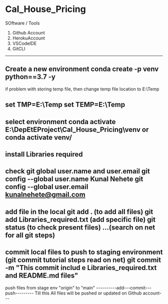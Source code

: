 # Cal_House_Pricing
SOftware / Tools
1. Github Account
2. HerokuAccount
3. VSCodeIDE
4. GitCLI
---
Create a new environment
conda create -p venv python==3.7 -y
---
if problem with storing temp file,
then change temp file location to E:\Temp

set TMP=E:\Temp
set TEMP=E:\Temp
---
select environment
conda activate E:\DepEtEProject\Cal_House_Pricing\venv
or
conda activate venv/
---
install Libraries required
---
check git global user.name and user.email
git config --global user.name
Kunal Nehete
git config --global user.email   
kunalnehete@gmail.com
---
add file in the local 
git add .  (to add all files)
git add Libraries_required.txt  (add specific file)
git status (to check present files)
...(search on net for all git steps)
---
commit local files to push to staging environment
(git commit tutorial steps read on net)
git commit -m "This commit includ
e Libraries_required.txt and README.md files"
---
push files from stage env "origin" to "main"
----------add---commit---push--------- Till this All files will be pushed or updated on Github account---
